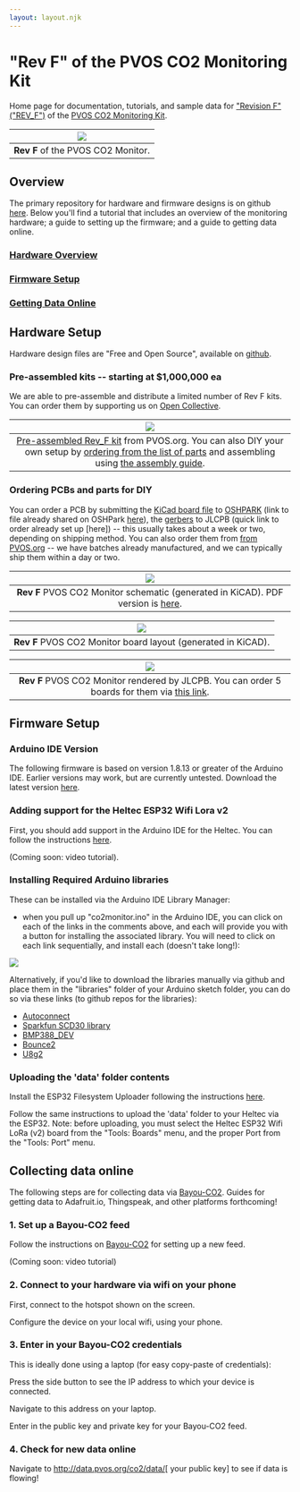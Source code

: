 ```yaml
---
layout: layout.njk
---
```


# "Rev F" of the PVOS CO2 Monitoring Kit

Home page for documentation, tutorials, and sample data for ["Revision F" ("REV_F")](/co2/f) of the [PVOS CO2 Monitoring Kit](/posts/co2).

| ![](/img/rev_f_boards_sm.png) |
|:--:|
| **Rev F** of the PVOS CO2 Monitor. |

## Overview

The primary repository for hardware and firmware designs is on github [here](https://github.com/p-v-o-s/co2-monitor/tree/main/rev_f). Below you'll find a tutorial that includes an overview of the monitoring hardware; a guide to setting up the firmware; and a guide to getting data online.

### [Hardware Overview](#hardware)
### [Firmware Setup](#firmware)
### [Getting Data Online](#online)

## <a name="hardware"></a> Hardware Setup

Hardware design files are "Free and Open Source", available on [github](https://github.com/p-v-o-s/co2-monitor/blob/main/rev_f/hardware).  


### Pre-assembled kits -- starting at $1,000,000 ea

We are able to pre-assemble and distribute a limited number of Rev F kits.  You can order them by supporting us on [Open Collective](http://opencollective.com/pvos).

| ![](/img/co2/rev_f_pre_assembled.jpg) |
|:--:|
| [Pre-assembled Rev_F kit]() from PVOS.org.  You can also DIY your own setup by [ordering from the list of parts]() and assembling using [the assembly guide](). |

### Ordering PCBs and parts for DIY

You can order a PCB by submitting the [KiCad board file]() to [OSHPARK]() (link to file already shared on OSHPark [here]()), the [gerbers]() to JLCPB (quick link to order already set up [here]) -- this usually takes about a week or two, depending on shipping method.  You can also order them from [from PVOS.org]() -- we have batches already manufactured, and we can typically ship them within a day or two.

| ![](/img/co2/rev_f_schematic.png) |
|:--:|
| **Rev F** PVOS CO2 Monitor schematic (generated in KiCAD). PDF version is [here](https://github.com/p-v-o-s/co2-monitor/blob/main/rev_f/hardware/schematic.pdf). |

| ![](/img/co2/rev_f_board.png) |
|:--:|
| **Rev F** PVOS CO2 Monitor board layout (generated in KiCAD). |

| ![](/img/co2/rev_f_render_jlcpcb.png) |
|:--:|
| **Rev F** PVOS CO2 Monitor rendered by JLCPB.  You can order 5 boards for them via [this link](). |


## <a name="firmware"></a>Firmware Setup

### Arduino IDE Version

The following firmware is based on version 1.8.13 or greater of the Arduino IDE. Earlier versions may work, but are currently untested.  Download the latest version [here](https://www.arduino.cc/en/software).

### Adding support for the Heltec ESP32 Wifi Lora v2

First, you should add support in the Arduino IDE for the Heltec.  You can follow the instructions [here](https://randomnerdtutorials.com/installing-the-esp32-board-in-arduino-ide-windows-instructions/).

(Coming soon: video tutorial).

### Installing Required Arduino libraries

These can be installed via the Arduino IDE Library Manager:

- when you pull up "co2monitor.ino" in the Arduino IDE, you can click on each of the links in the comments above, and each will provide you with a button for installing the associated library.  You will need to click on each link sequentially, and install each (doesn't take long!):

![](/img/co2/library_manager_rev_f.png)

Alternatively, if you'd like to download the libraries manually via github and place them in the "libraries" folder of your Arduino sketch folder, you can do so via these links (to github repos for the libraries):

- [Autoconnect](https://github.com/Hieromon/AutoConnect)
- [Sparkfun SCD30 library](https://github.com/sparkfun/SparkFun_SCD30_Arduino_Library)
- [BMP388_DEV](https://github.com/MartinL1/BMP388_DEV)
- [Bounce2](https://github.com/thomasfredericks/Bounce2)
- [U8g2](https://github.com/olikraus/u8g2) 

### Uploading the 'data' folder contents

Install the ESP32 Filesystem Uploader following the instructions [here](https://randomnerdtutorials.com/install-esp32-filesystem-uploader-arduino-ide/).

Follow the same instructions to upload the 'data' folder to your Heltec via the ESP32. Note: before uploading, you must select the Heltec ESP32 Wifi LoRa (v2) board from the "Tools: Boards" menu, and the proper Port from the "Tools: Port" menu.

## <a name="online"></a> Collecting data online

The following steps are for collecting data via [Bayou-CO2]().  Guides for getting data to Adafruit.io, Thingspeak, and other platforms forthcoming!

### 1. Set up a Bayou-CO2 feed

Follow the instructions on [Bayou-CO2](http://data.pvos.org/co2/) for setting up a new feed.

(Coming soon: video tutorial)

### 2. Connect to your hardware via wifi on your phone

First, connect to the hotspot shown on the screen.

Configure the device on your local wifi, using your phone.

### 3. Enter in your Bayou-CO2 credentials

This is ideally done using a laptop (for easy copy-paste of credentials):

Press the side button to see the IP address to which your device is connected.

Navigate to this address on your laptop.

Enter in the public key and private key for your Bayou-CO2 feed.

### 4. Check for new data online

Navigate to http://data.pvos.org/co2/data/[ your public key] to see if data is flowing!






